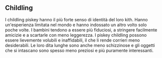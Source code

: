 ## Childling
I childling piskey hanno il più forte senso di identità del loro kith. Hanno un'esperienza limitata nel mondo e hanno indossato un altro volto solo poche volte. I bambini tendono a essere più fiduciosi, a stringere facilmente amicizie e a scartarle con meno leggerezza. I piskey childling possono essere lievemente volubili e inaffidabili, il che li rende corrieri meno desiderabili. Le loro dita lunghe sono anche meno schizzinose e gli oggetti che si intascano sono spesso meno preziosi e più puramente interessanti.